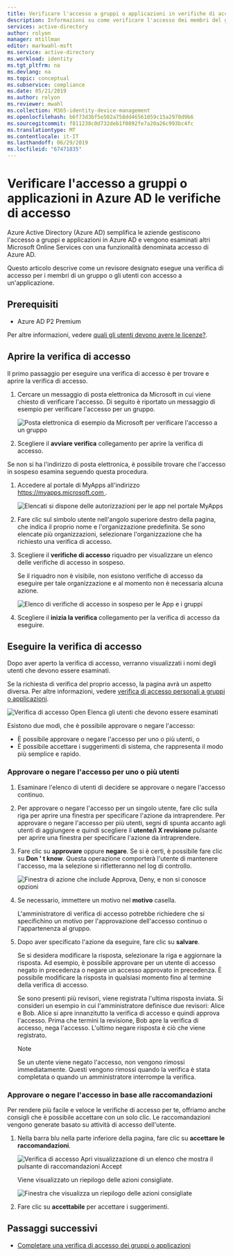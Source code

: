 ```yaml
---
title: Verificare l'accesso a gruppi o applicazioni in verifiche di accesso - Azure Active Directory | Microsoft Docs
description: Informazioni su come verificare l'accesso dei membri del gruppo o l'accesso alle applicazioni in Azure Active Directory le verifiche di accesso.
services: active-directory
author: rolyon
manager: mtillman
editor: markwahl-msft
ms.service: active-directory
ms.workload: identity
ms.tgt_pltfrm: na
ms.devlang: na
ms.topic: conceptual
ms.subservice: compliance
ms.date: 05/21/2019
ms.author: rolyon
ms.reviewer: mwahl
ms.collection: M365-identity-device-management
ms.openlocfilehash: b6f73d3bf5e502a758dd46561059c15a2970d9b6
ms.sourcegitcommit: f811238c0d732deb1f0892fe7a20a26c993bc4fc
ms.translationtype: MT
ms.contentlocale: it-IT
ms.lasthandoff: 06/29/2019
ms.locfileid: "67471835"
---
```

# <a name="review-access-to-groups-or-applications-in-azure-ad-access-reviews"></a>Verificare l'accesso a gruppi o applicazioni in Azure AD le verifiche di accesso

Azure Active Directory (Azure AD) semplifica le aziende gestiscono l'accesso a gruppi e applicazioni in Azure AD e vengono esaminati altri Microsoft Online Services con una funzionalità denominata accesso di Azure AD.

Questo articolo descrive come un revisore designato esegue una verifica di accesso per i membri di un gruppo o gli utenti con accesso a un'applicazione.

## <a name="prerequisites"></a>Prerequisiti

- Azure AD P2 Premium

Per altre informazioni, vedere [quali gli utenti devono avere le licenze?](access-reviews-overview.md#which-users-must-have-licenses).

## <a name="open-the-access-review"></a>Aprire la verifica di accesso

Il primo passaggio per eseguire una verifica di accesso è per trovare e aprire la verifica di accesso.

1. Cercare un messaggio di posta elettronica da Microsoft in cui viene chiesto di verificare l'accesso. Di seguito è riportato un messaggio di esempio per verificare l'accesso per un gruppo.

    ![Posta elettronica di esempio da Microsoft per verificare l'accesso a un gruppo](./media/perform-access-review/access-review-email.png)

1. Scegliere il **avviare verifica** collegamento per aprire la verifica di accesso.

Se non si ha l'indirizzo di posta elettronica, è possibile trovare che l'accesso in sospeso esamina seguendo questa procedura.

1. Accedere al portale di MyApps all'indirizzo [ https://myapps.microsoft.com ](https://myapps.microsoft.com).

    ![Elencati si dispone delle autorizzazioni per le app nel portale MyApps](./media/perform-access-review/myapps-access-panel.png)

1. Fare clic sul simbolo utente nell'angolo superiore destro della pagina, che indica il proprio nome e l'organizzazione predefinita. Se sono elencate più organizzazioni, selezionare l'organizzazione che ha richiesto una verifica di accesso.

1. Scegliere il **verifiche di accesso** riquadro per visualizzare un elenco delle verifiche di accesso in sospeso.

    Se il riquadro non è visibile, non esistono verifiche di accesso da eseguire per tale organizzazione e al momento non è necessaria alcuna azione.

    ![Elenco di verifiche di accesso in sospeso per le App e i gruppi](./media/perform-access-review/access-reviews-list.png)

1. Scegliere il **inizia la verifica** collegamento per la verifica di accesso da eseguire.

## <a name="perform-the-access-review"></a>Eseguire la verifica di accesso

Dopo aver aperto la verifica di accesso, verranno visualizzati i nomi degli utenti che devono essere esaminati.

Se la richiesta di verifica del proprio accesso, la pagina avrà un aspetto diversa. Per altre informazioni, vedere [verifica di accesso personali a gruppi o applicazioni](review-your-access.md).

![Verifica di accesso Open Elenca gli utenti che devono essere esaminati](./media/perform-access-review/perform-access-review.png)

Esistono due modi, che è possibile approvare o negare l'accesso:

- È possibile approvare o negare l'accesso per uno o più utenti, o
- È possibile accettare i suggerimenti di sistema, che rappresenta il modo più semplice e rapido.

### <a name="approve-or-deny-access-for-one-or-more-users"></a>Approvare o negare l'accesso per uno o più utenti

1. Esaminare l'elenco di utenti di decidere se approvare o negare l'accesso continuo.

1. Per approvare o negare l'accesso per un singolo utente, fare clic sulla riga per aprire una finestra per specificare l'azione da intraprendere. Per approvare o negare l'accesso per più utenti, segni di spunta accanto agli utenti di aggiungere e quindi scegliere il **utente/i X revisione** pulsante per aprire una finestra per specificare l'azione da intraprendere.

1. Fare clic su **approvare** oppure **negare**. Se si è certi, è possibile fare clic su **Don ' t know**. Questa operazione comporterà l'utente di mantenere l'accesso, ma la selezione si rifletteranno nel log di controllo.

    ![Finestra di azione che include Approva, Deny, e non si conosce opzioni](./media/perform-access-review/approve-deny.png)

1. Se necessario, immettere un motivo nel **motivo** casella.

    L'amministratore di verifica di accesso potrebbe richiedere che si specifichino un motivo per l'approvazione dell'accesso continuo o l'appartenenza al gruppo.

1. Dopo aver specificato l'azione da eseguire, fare clic su **salvare**.

    Se si desidera modificare la risposta, selezionare la riga e aggiornare la risposta. Ad esempio, è possibile approvare per un utente di accesso negato in precedenza o negare un accesso approvato in precedenza. È possibile modificare la risposta in qualsiasi momento fino al termine della verifica di accesso.

    Se sono presenti più revisori, viene registrata l'ultima risposta inviata. Si consideri un esempio in cui l'amministratore definisce due revisori: Alice e Bob. Alice si apre innanzitutto la verifica di accesso e quindi approva l'accesso. Prima che termini la revisione, Bob apre la verifica di accesso, nega l'accesso. L'ultimo negare risposta è ciò che viene registrato.

    > [!NOTE]
    > Se un utente viene negato l'accesso, non vengono rimossi immediatamente. Questi vengono rimossi quando la verifica è stata completata o quando un amministratore interrompe la verifica.

### <a name="approve-or-deny-access-based-on-recommendations"></a>Approvare o negare l'accesso in base alle raccomandazioni

Per rendere più facile e veloce le verifiche di accesso per te, offriamo anche consigli che è possibile accettare con un solo clic. Le raccomandazioni vengono generate basato su attività di accesso dell'utente.

1. Nella barra blu nella parte inferiore della pagina, fare clic su **accettare le raccomandazioni**.

    ![Verifica di accesso Apri visualizzazione di un elenco che mostra il pulsante di raccomandazioni Accept](./media/perform-access-review/accept-recommendations.png)

    Viene visualizzato un riepilogo delle azioni consigliate.

    ![Finestra che visualizza un riepilogo delle azioni consigliate](./media/perform-access-review/accept-recommendations-summary.png)

1. Fare clic su **accettabile** per accettare i suggerimenti.

## <a name="next-steps"></a>Passaggi successivi

- [Completare una verifica di accesso dei gruppi o applicazioni](complete-access-review.md)
